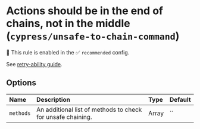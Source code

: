 # Actions should be in the end of chains, not in the middle (`cypress/unsafe-to-chain-command`)

💼 This rule is enabled in the ✅ `recommended` config.

<!-- end auto-generated rule header -->

See [retry-ability guide](https://docs.cypress.io/guides/core-concepts/retry-ability#Actions-should-be-at-the-end-of-chains-not-the-middle).

## Options

<!-- begin auto-generated rule options list -->

| Name      | Description                                                 | Type  | Default |
| :-------- | :---------------------------------------------------------- | :---- | :------ |
| `methods` | An additional list of methods to check for unsafe chaining. | Array | ``      |

<!-- end auto-generated rule options list -->
